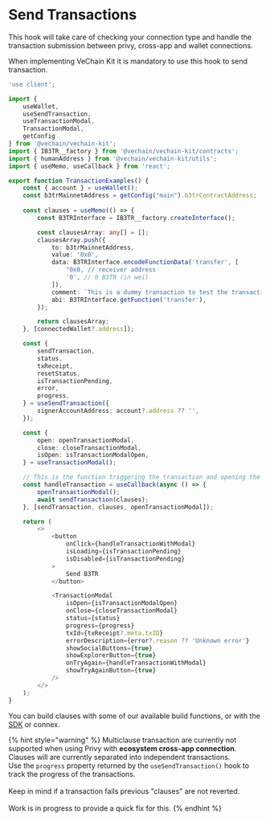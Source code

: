 # Send Transactions

This hook will take care of checking your connection type and handle the transaction submission between privy, cross-app and wallet connections.

When implementing VeChain Kit it is mandatory to use this hook to send transaction.

```typescript
'use client';

import {
    useWallet,
    useSendTransaction,
    useTransactionModal,
    TransactionModal,
    getConfig
} from '@vechain/vechain-kit';
import { IB3TR__factory } from '@vechain/vechain-kit/contracts';
import { humanAddress } from '@vechain/vechain-kit/utils';
import { useMemo, useCallback } from 'react';

export function TransactionExamples() {
    const { account } = useWallet();
    const b3trMainnetAddress = getConfig("main").b3trContractAddress;
    
    const clauses = useMemo(() => {
        const B3TRInterface = IB3TR__factory.createInterface();

        const clausesArray: any[] = [];
        clausesArray.push({
            to: b3trMainnetAddress,
            value: '0x0',
            data: B3TRInterface.encodeFunctionData('transfer', [
                "0x0, // receiver address
                '0', // 0 B3TR (in wei)
            ]),
            comment: `This is a dummy transaction to test the transaction modal. Confirm to transfer ${0} B3TR to ${humanAddress("Ox0")}`,
            abi: B3TRInterface.getFunction('transfer'),
        });

        return clausesArray;
    }, [connectedWallet?.address]);

    const {
        sendTransaction,
        status,
        txReceipt,
        resetStatus,
        isTransactionPending,
        error,
        progress,
    } = useSendTransaction({
        signerAccountAddress: account?.address ?? '',
    });

    const {
        open: openTransactionModal,
        close: closeTransactionModal,
        isOpen: isTransactionModalOpen,
    } = useTransactionModal();

    // This is the function triggering the transaction and opening the modal
    const handleTransaction = useCallback(async () => {
        openTransactionModal();
        await sendTransaction(clauses);
    }, [sendTransaction, clauses, openTransactionModal]);

    return (
        <>
            <button
                onClick={handleTransactionWithModal}
                isLoading={isTransactionPending}
                isDisabled={isTransactionPending}
            >
                Send B3TR
            </button>

            <TransactionModal
                isOpen={isTransactionModalOpen}
                onClose={closeTransactionModal}
                status={status}
                progress={progress}
                txId={txReceipt?.meta.txID}
                errorDescription={error?.reason ?? 'Unknown error'}
                showSocialButtons={true}
                showExplorerButton={true}
                onTryAgain={handleTransactionWithModal}
                showTryAgainButton={true}
            />
        </>
    );
}

```

You can build clauses with some of our available build functions, or with the [SDK](https://docs.vechain.org/developer-resources/sdks-and-providers/sdk) or connex.

{% hint style="warning" %}
Multiclause transaction are currently not supported when using Privy with **ecosystem cross-app connection**. Clauses will are currently separated into independent transactions.\
Use the `progress` property returned by the `useSendTransaction()` hook to track the progress of the transactions.\
\
Keep in mind if a transaction fails previous "clauses" are not reverted.\
\
Work is in progress to provide a quick fix for this.
{% endhint %}

